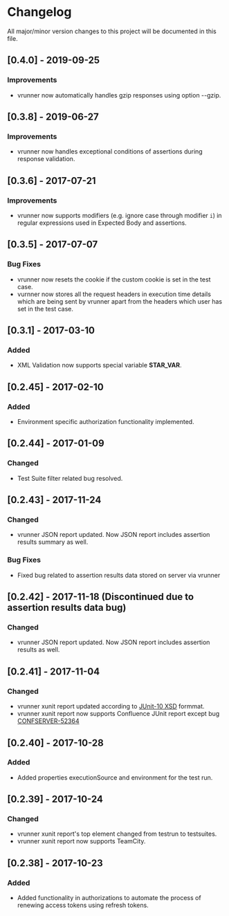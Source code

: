 # Changelog

All major/minor version changes to this project will be documented in this file.
## [0.4.0] - 2019-09-25

### Improvements

- vrunner now automatically handles gzip responses using option --gzip.

## [0.3.8] - 2019-06-27

### Improvements

- vrunner now handles exceptional conditions of assertions during response validation.

## [0.3.6] - 2017-07-21

### Improvements

- vrunner now supports modifiers (e.g. ignore case through modifier `i`) in regular expressions used in Expected Body and assertions.

## [0.3.5] - 2017-07-07

### Bug Fixes

- vrunner now resets the cookie if the custom cookie is set in the test case.
- vurnner now stores all the request headers in execution time details which are being sent by vrunner apart from the headers which user has set in the test case.

## [0.3.1] - 2017-03-10

### Added

- XML Validation now supports special variable **STAR_VAR**.

## [0.2.45] - 2017-02-10

### Added

- Environment specific authorization functionality implemented.

## [0.2.44] - 2017-01-09

### Changed

- Test Suite filter related bug resolved.

## [0.2.43] - 2017-11-24

### Changed

- vrunner JSON report updated. Now JSON report includes assertion results summary as well.

### Bug Fixes

- Fixed bug related to assertion results data stored on server via vrunner

## [0.2.42] - 2017-11-18 (Discontinued due to assertion results data bug)

### Changed

- vrunner JSON report updated. Now JSON report includes assertion results as well.

## [0.2.41] - 2017-11-04

### Changed

- vrunner xunit report updated according to [JUnit-10 XSD](https://github.com/jenkinsci/xunit-plugin/blob/master/src/main/resources/org/jenkinsci/plugins/xunit/types/model/xsd/junit-10.xsd) formmat.
- vrunner xunit report now supports Confluence JUnit report except bug [CONFSERVER-52364](https://jira.atlassian.com/browse/CONFSERVER-52364)

## [0.2.40] - 2017-10-28

### Added

- Added properties executionSource and environment for the test run.

## [0.2.39] - 2017-10-24

### Changed

- vrunner xunit report's top element changed from testrun to testsuites.
- vrunner xunit report now supports TeamCity.

## [0.2.38] - 2017-10-23

### Added

- Added functionality in authorizations to automate the process of renewing access tokens using refresh tokens.
